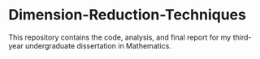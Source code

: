 # Dimension-Reduction-Techniques
This repository contains the code, analysis, and final report for my third-year undergraduate dissertation in Mathematics.
